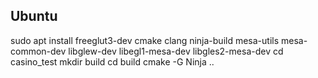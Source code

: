 ﻿Ubuntu
---

sudo apt install freeglut3-dev cmake clang ninja-build mesa-utils mesa-common-dev libglew-dev libegl1-mesa-dev libgles2-mesa-dev
cd casino_test
mkdir build
cd build
cmake -G Ninja ..
